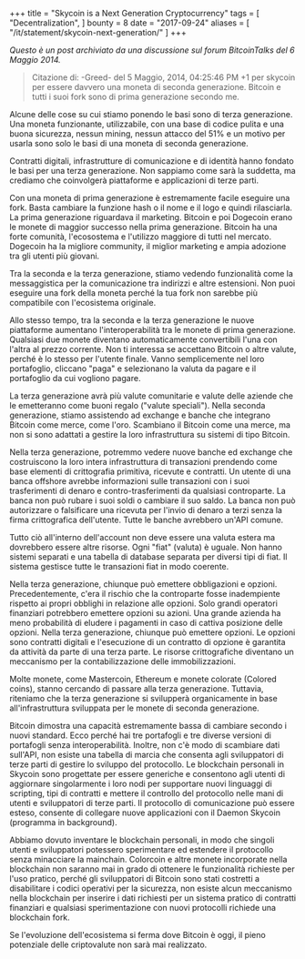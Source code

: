 +++
title = "Skycoin is a Next Generation Cryptocurrency"
tags = [
    "Decentralization",
]
bounty = 8
date = "2017-09-24"
aliases = [
	"/it/statement/skycoin-next-generation/"
]
+++

*Questo è un post archiviato da una discussione sul forum BitcoinTalks del 6 Maggio 2014.*

>Citazione di: -Greed- del 5 Maggio, 2014, 04:25:46 PM
+1 per skycoin per essere davvero una moneta di seconda generazione. Bitcoin e tutti i suoi
fork sono di prima generazione secondo me.


Alcune delle cose su cui stiamo ponendo le basi sono di terza generazione. Una
moneta funzionante, utilizzabile, con una base di codice pulita e una buona
sicurezza, nessun mining, nessun attacco del 51% e un motivo per usarla sono
solo le basi di una moneta di seconda generazione.

Contratti digitali, infrastrutture di comunicazione e di identità hanno fondato
le basi per una terza generazione. Non sappiamo come sarà la suddetta, ma
crediamo che coinvolgerà piattaforme e applicazioni di terze parti.

Con una moneta di prima generazione è estremamente facile eseguire una fork.
Basta cambiare la funzione hash o il nome e il logo e quindi rilasciarla. La
prima generazione riguardava il marketing. Bitcoin e poi Dogecoin erano le monete
di maggior successo nella prima generazione. Bitcoin ha una forte comunità,
l'ecosostema e l'utilizzo maggiore di tutti nel mercato. Dogecoin ha la migliore
community, il miglior marketing e ampia adozione tra gli utenti più giovani.

Tra la seconda e la terza generazione, stiamo vedendo funzionalità come la
messaggistica per la comunicazione tra indirizzi e altre estensioni. Non puoi
eseguire una fork della moneta perché la tua fork non sarebbe più compatibile
con l'ecosistema originale.

Allo stesso tempo, tra la seconda e la terza generazione le nuove piattaforme
aumentano l'interoperabilità tra le monete di prima generazione. Qualsiasi
due monete diventano automaticamente convertibili l'una con l'altra al prezzo
corrente. Non ti interessa se accettano Bitcoin o altre valute, perché è lo
stesso per l'utente finale. Vanno semplicemente nel loro portafoglio, cliccano
"paga" e selezionano la valuta da pagare e il portafoglio da cui vogliono pagare.

La terza generazione avrà più valute comunitarie e valute delle aziende che le
emetteranno come buoni regalo ("valute speciali"). Nella seconda generazione,
stiamo assistendo ad exchange e banche che integrano Bitcoin come merce, come
l'oro. Scambiano il Bitcoin come una merce, ma non si sono adattati a
gestire la loro infrastruttura su sistemi di tipo Bitcoin.

Nella terza generazione, potremmo vedere nuove banche ed exchange che costruiscono
la loro intera infrastruttura di transazioni prendendo come base elementi di
crittografia primitiva, ricevute e contratti.  Un utente di una banca offshore
avrebbe informazioni sulle transazioni con i suoi trasferimenti di denaro e
contro-trasferimenti da qualsiasi controparte. La banca non può rubare i suoi soldi
o cambiare il suo saldo. La banca non può autorizzare o falsificare una ricevuta
per l'invio di denaro a terzi senza la firma crittografica dell'utente.
Tutte le banche avrebbero un'API comune.

Tutto ciò all'interno dell'account non deve essere una valuta estera ma dovrebbero
essere altre risorse. Ogni "fiat" (valuta) è uguale. Non hanno sistemi separati e una
tabella di database separata per diversi tipi di fiat. Il sistema gestisce tutte
le transazioni fiat in modo coerente.

Nella terza generazione, chiunque può emettere obbligazioni e opzioni. Precedentemente,
c'era il rischio che la controparte fosse inadempiente rispetto ai propri obblighi
in relazione alle opzioni. Solo grandi operatori finanziari potrebbero emettere opzioni
su azioni. Una grande azienda ha meno probabilità di eludere i pagamenti in caso di
cattiva posizione delle opzioni. Nella terza generazione, chiunque può emettere opzioni.
Le opzioni sono contratti digitali e l'esecuzione di un contratto di opzione è
garantita da attività da parte di una terza parte. Le risorse crittografiche diventano
un meccanismo per la contabilizzazione delle immobilizzazioni.

Molte monete, come Mastercoin, Ethereum e monete colorate (Colored coins), stanno
cercando di passare alla terza generazione. Tuttavia, riteniamo che la terza generazione
si svilupperà organicamente in base all'infrastruttura sviluppata per le monete di
seconda generazione.

Bitcoin dimostra una capacità estremamente bassa di cambiare secondo i nuovi standard.
Ecco perché hai tre portafogli e tre diverse versioni di portafogli senza interoperabilità.
Inoltre, non c'è modo di scambiare dati sull'API, non esiste una tabella di marcia che
consenta agli sviluppatori di terze parti di gestire lo sviluppo del protocollo.
Le blockchain personali in Skycoin sono progettate per essere generiche e consentono agli
utenti di aggiornare singolarmente i loro nodi per supportare nuovi linguaggi di scripting,
tipi di contratti e mettere il controllo del protocollo nelle mani di utenti e
sviluppatori di terze parti. Il protocollo di comunicazione può essere esteso, consente di
collegare nuove applicazioni con il Daemon Skycoin (programma in background).

Abbiamo dovuto inventare le blockchain personali, in modo che singoli utenti e sviluppatori
potessero sperimentare ed estendere il protocollo senza minacciare la mainchain.
Colorcoin e altre monete incorporate nella blockchain non saranno mai in grado di ottenere
le funzionalità richieste per l'uso pratico, perché gli sviluppatori di Bitcoin sono stati
costretti a disabilitare i codici operativi per la sicurezza, non esiste alcun meccanismo
nella blockchain per inserire i dati richiesti per un sistema pratico di contratti
finanziari e qualsiasi sperimentazione con nuovi protocolli richiede una blockchain fork.

Se l'evoluzione dell'ecosistema si ferma dove Bitcoin è oggi, il pieno potenziale delle
criptovalute non sarà mai realizzato.
